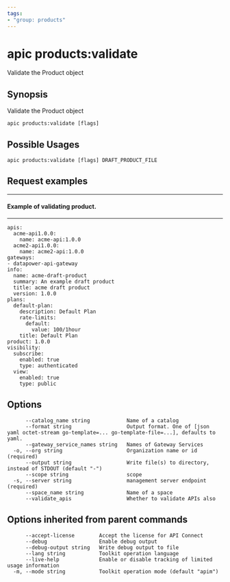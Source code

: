 ```yaml
---
tags:
- "group: products"
---
```

# apic products:validate

Validate the Product object

## Synopsis

Validate the Product object

```
apic products:validate [flags]
```

## Possible Usages

```
apic products:validate [flags] DRAFT_PRODUCT_FILE
```

## Request examples

-----------------------------------
#### Example of validating product.
-----------------------------------

```
apis:
  acme-api1.0.0:
    name: acme-api:1.0.0
  acme2-api1.0.0:
    name: acme2-api:1.0.0
gateways:
- datapower-api-gateway
info:
  name: acme-draft-product
  summary: An example draft product
  title: acme draft product
  version: 1.0.0
plans:
  default-plan:
    description: Default Plan
    rate-limits:
      default:
        value: 100/1hour
    title: Default Plan
product: 1.0.0
visibility:
  subscribe:
    enabled: true
    type: authenticated
  view:
    enabled: true
    type: public
```

## Options

```
      --catalog_name string            Name of a catalog
      --format string                  Output format. One of [json yaml octet-stream go-template=... go-template-file=...], defaults to yaml.
      --gateway_service_names string   Names of Gateway Services
  -o, --org string                     Organization name or id (required)
      --output string                  Write file(s) to directory, instead of STDOUT (default "-")
      --scope string                   scope
  -s, --server string                  management server endpoint (required)
      --space_name string              Name of a space
      --validate_apis                  Whether to validate APIs also
```

## Options inherited from parent commands

```
      --accept-license        Accept the license for API Connect
      --debug                 Enable debug output
      --debug-output string   Write debug output to file
      --lang string           Toolkit operation language
      --live-help             Enable or disable tracking of limited usage information
  -m, --mode string           Toolkit operation mode (default "apim")
```

